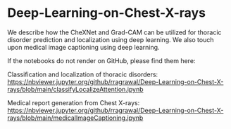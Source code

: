 # Deep-Learning-on-Chest-X-rays
We describe how the CheXNet and Grad-CAM can be utilized for thoracic disorder prediction and localization using deep learning. We also touch upon medical image captioning using deep learning. 

If the notebooks do not render on GitHub, please find them here:

Classification and localization of thoracic disorders: https://nbviewer.jupyter.org/github/rragrawal/Deep-Learning-on-Chest-X-rays/blob/main/classifyLocalizeAttention.ipynb

Medical report generation from Chest X-rays: https://nbviewer.jupyter.org/github/rragrawal/Deep-Learning-on-Chest-X-rays/blob/main/medicalImageCaptioning.ipynb
